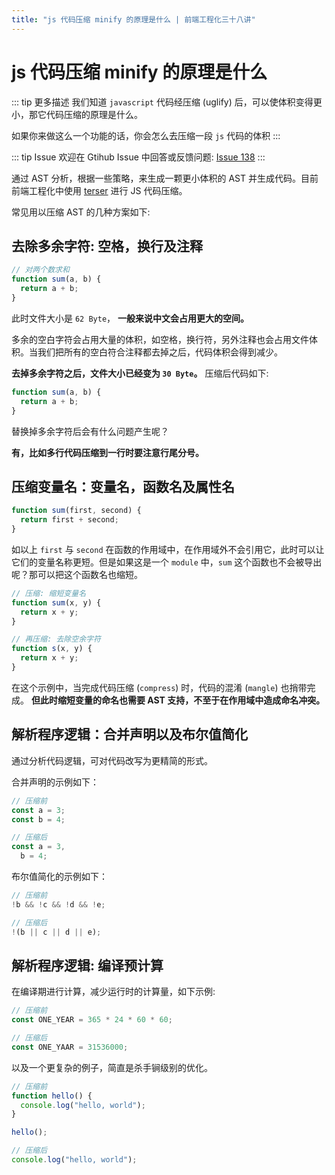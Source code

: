 ```yaml
---
title: "js 代码压缩 minify 的原理是什么 | 前端工程化三十八讲"
---
```


# js 代码压缩 minify 的原理是什么

::: tip 更多描述
我们知道 `javascript` 代码经压缩 (uglify) 后，可以使体积变得更小，那它代码压缩的原理是什么。

如果你来做这么一个功能的话，你会怎么去压缩一段 `js` 代码的体积
:::

::: tip Issue
欢迎在 Gtihub Issue 中回答或反馈问题: [Issue 138](https://github.com/shfshanyue/Daily-Question/issues/138)
:::

通过 AST 分析，根据一些策略，来生成一颗更小体积的 AST 并生成代码。目前前端工程化中使用 [terser](https://terser.org/docs/api-reference#compress-options) 进行 JS 代码压缩。

常见用以压缩 AST 的几种方案如下:

## 去除多余字符: 空格，换行及注释

```javascript
// 对两个数求和
function sum(a, b) {
  return a + b;
}
```

此时文件大小是 `62 Byte`， **一般来说中文会占用更大的空间。**

多余的空白字符会占用大量的体积，如空格，换行符，另外注释也会占用文件体积。当我们把所有的空白符合注释都去掉之后，代码体积会得到减少。

**去掉多余字符之后，文件大小已经变为 `30 Byte`。** 压缩后代码如下:

```javascript
function sum(a, b) {
  return a + b;
}
```

替换掉多余字符后会有什么问题产生呢？

**有，比如多行代码压缩到一行时要注意行尾分号。**

## 压缩变量名：变量名，函数名及属性名

```javascript
function sum(first, second) {
  return first + second;
}
```

如以上 `first` 与 `second` 在函数的作用域中，在作用域外不会引用它，此时可以让它们的变量名称更短。但是如果这是一个 `module` 中，`sum` 这个函数也不会被导出呢？那可以把这个函数名也缩短。

```javascript
// 压缩: 缩短变量名
function sum(x, y) {
  return x + y;
}

// 再压缩: 去除空余字符
function s(x, y) {
  return x + y;
}
```

在这个示例中，当完成代码压缩 (`compress`) 时，代码的混淆 (`mangle`) 也捎带完成。 **但此时缩短变量的命名也需要 AST 支持，不至于在作用域中造成命名冲突。**

## 解析程序逻辑：合并声明以及布尔值简化

通过分析代码逻辑，可对代码改写为更精简的形式。

合并声明的示例如下：

```javascript
// 压缩前
const a = 3;
const b = 4;

// 压缩后
const a = 3,
  b = 4;
```

布尔值简化的示例如下：

```javascript
// 压缩前
!b && !c && !d && !e;

// 压缩后
!(b || c || d || e);
```

## 解析程序逻辑: 编译预计算

在编译期进行计算，减少运行时的计算量，如下示例:

```javascript
// 压缩前
const ONE_YEAR = 365 * 24 * 60 * 60;

// 压缩后
const ONE_YAAR = 31536000;
```

以及一个更复杂的例子，简直是杀手锏级别的优化。

```javascript
// 压缩前
function hello() {
  console.log("hello, world");
}

hello();

// 压缩后
console.log("hello, world");
```
